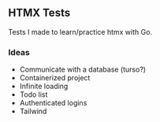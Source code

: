 ## HTMX Tests

Tests I made to learn/practice htmx with Go.

### Ideas

- Communicate with a database (turso?)
- Containerized project
- Infinite loading
- Todo list
- Authenticated logins
- Tailwind
